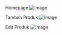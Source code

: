Homepage
![image](https://user-images.githubusercontent.com/87055460/210577226-372b83d7-5383-4dbb-9a3d-227a6a09d66d.png)

Tambah Produk
![image](https://user-images.githubusercontent.com/87055460/210577399-b6a5bdd3-1871-4c16-b4b8-11d4bae13dd3.png)

Edit Produk
![image](https://user-images.githubusercontent.com/87055460/210577527-014fa278-2fde-49ae-8820-e44ef95caebd.png)
